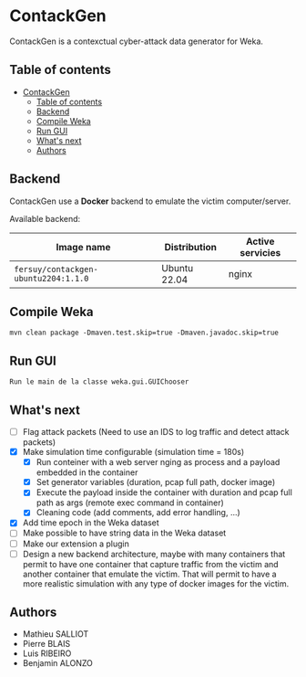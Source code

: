 # ContackGen

ContackGen is a contexctual cyber-attack data generator for Weka.

## Table of contents

- [ContackGen](#contackgen)
  - [Table of contents](#table-of-contents)
  - [Backend](#backend)
  - [Compile Weka](#compile-weka)
  - [Run GUI](#run-gui)
  - [What's next](#whats-next)
  - [Authors](#authors)

## Backend

ContackGen use a **Docker** backend to emulate the victim computer/server.

Available backend:

| Image name | Distribution | Active servicies |
| --- | --- | --- |
| `fersuy/contackgen-ubuntu2204:1.1.0` | Ubuntu 22.04 | nginx |

## Compile Weka

```
mvn clean package -Dmaven.test.skip=true -Dmaven.javadoc.skip=true
```

## Run GUI

```
Run le main de la classe weka.gui.GUIChooser
```

## What's next

- [ ] Flag attack packets (Need to use an IDS to log traffic and detect attack packets)
- [X] Make simulation time configurable (simulation time = 180s)
  - [X] Run conteiner with a web server nging as process and a payload embedded in the container
  - [X] Set generator variables (duration, pcap full path, docker image)
  - [X] Execute the payload inside the container with duration and pcap full path as args (remote exec command in container)
  - [X] Cleaning code (add comments, add error handling, ...)
- [X] Add time epoch in the Weka dataset
- [ ] Make possible to have string data in the Weka dataset
- [ ] Make our extension a plugin
- [ ] Design a new backend architecture, maybe with many containers that permit to have one container that capture traffic from the victim and another container that emulate the victim. That will permit to have a more realistic simulation with any type of docker images for the victim.

## Authors

- Mathieu SALLIOT
- Pierre BLAIS
- Luis RIBEIRO
- Benjamin ALONZO
